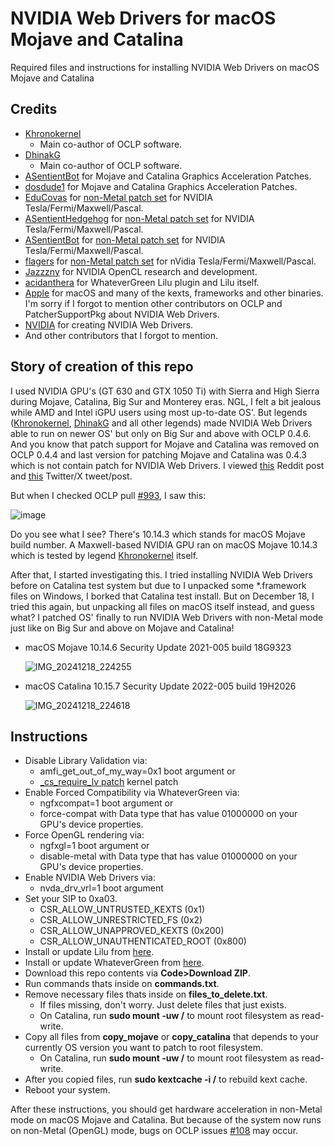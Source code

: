 # NVIDIA Web Drivers for macOS Mojave and Catalina
Required files and instructions for installing NVIDIA Web Drivers on macOS Mojave and Catalina

## Credits
- [Khronokernel](https://github.com/Khronokernel)
  - Main co-author of OCLP software.
- [DhinakG](https://github.com/DhinakG)
  - Main co-author of OCLP software.
- [ASentientBot](https://github.com/ASentientBot) for Mojave and Catalina Graphics Acceleration Patches.
- [dosdude1](https://github.com/dosdude1) for Mojave and Catalina Graphics Acceleration Patches.
- [EduCovas](https://github.com/covasedu) for [non-Metal patch set](https://github.com/moraea/non-metal-frameworks) for NVIDIA Tesla/Fermi/Maxwell/Pascal.
- [ASentientHedgehog](https://github.com/moosethegoose2213) for [non-Metal patch set](https://github.com/moraea/non-metal-frameworks) for NVIDIA Tesla/Fermi/Maxwell/Pascal.
- [ASentientBot](https://github.com/ASentientBot) for [non-Metal patch set](https://github.com/moraea/non-metal-frameworks) for NVIDIA Tesla/Fermi/Maxwell/Pascal.
- [flagers](https://github.com/flagersgit) for [non-Metal patch set](https://github.com/moraea/non-metal-frameworks) for nVidia Tesla/Fermi/Maxwell/Pascal.
- [Jazzzny](https://github.com/Jazzzny) for NVIDIA OpenCL research and development.
- [acidanthera](https://github.com/acidanthera) for WhateverGreen Lilu plugin and Lilu itself.
- [Apple](https://www.apple.com) for macOS and many of the kexts, frameworks and other binaries.
I'm sorry if I forgot to mention other contributors on OCLP and PatcherSupportPkg about NVIDIA Web Drivers.
- [NVIDIA](https://www.nvidia.com) for creating NVIDIA Web Drivers.
- And other contributors that I forgot to mention.

## Story of creation of this repo
I used NVIDIA GPU's (GT 630 and GTX 1050 Ti) with Sierra and High Sierra during Mojave, Catalina, Big Sur and Monterey eras. NGL, I felt a bit jealous while AMD and Intel iGPU users using most up-to-date OS'. But legends ([Khronokernel](https://github.com/Khronokernel), [DhinakG](https://github.com/DhinakG) and all other legends) made NVIDIA Web Drivers able to run on newer OS' but only on Big Sur and above with OCLP 0.4.6. And you know that patch support for Mojave and Catalina was removed on OCLP 0.4.4 and last version for patching Mojave and Catalina was 0.4.3 which is not contain patch for NVIDIA Web Drivers. I viewed [this](https://www.reddit.com/r/hackintosh/comments/uxz95u/nvidia_web_drivers_running_on_macos_monterey/) Reddit post and [this](https://x.com/khronokernel/status/1529583832663437312) Twitter/X tweet/post.

But when I checked OCLP pull [#993](https://github.com/dortania/OpenCore-Legacy-Patcher/pull/993), I saw this:

![image](https://github.com/user-attachments/assets/d5f55737-01fc-43dd-9d8f-f88363c20de0)

Do you see what I see? There's 10.14.3 which stands for macOS Mojave build number. A Maxwell-based NVIDIA GPU ran on macOS Mojave 10.14.3 which is tested by legend [Khronokernel](https://github.com/Khronokernel) itself.

After that, I started investigating this. I tried installing NVIDIA Web Drivers before on Catalina test system but due to I unpacked some *.framework files on Windows, I borked that Catalina test install. But on December 18, I tried this again, but unpacking all files on macOS itself instead, and guess what? I patched OS' finally to run NVIDIA Web Drivers with non-Metal mode just like on Big Sur and above on Mojave and Catalina!

- macOS Mojave 10.14.6 Security Update 2021-005 build 18G9323 

  ![IMG_20241218_224255](https://github.com/user-attachments/assets/226b895f-7319-4bd2-9b8e-8e9c8a6ca89c)

- macOS Catalina 10.15.7 Security Update 2022-005 build 19H2026

  ![IMG_20241218_224618](https://github.com/user-attachments/assets/239bd4c3-cd9f-41a6-97a1-3fd2d7f0b99f)

## Instructions
- Disable Library Validation via:
  - amfi_get_out_of_my_way=0x1 boot argument or
  - [_cs_require_lv patch](https://github.com/dortania/OpenCore-Legacy-Patcher/blob/67a78ec4a275e0e8f8941a5ff9d64f00c28397dc/payloads/Config/config.plist#L1352-L1381) kernel patch
- Enable Forced Compatibility via WhateverGreen via:
  - ngfxcompat=1 boot argument or
  - force-compat with Data type that has value 01000000 on your GPU's device properties.
- Force OpenGL rendering via:
  - ngfxgl=1 boot argument or
  - disable-metal with Data type that has value 01000000 on your GPU's device properties.
- Enable NVIDIA Web Drivers via:
  - nvda_drv_vrl=1 boot argument
- Set your SIP to 0xa03.
  - CSR_ALLOW_UNTRUSTED_KEXTS (0x1)
  - CSR_ALLOW_UNRESTRICTED_FS (0x2)
  - CSR_ALLOW_UNAPPROVED_KEXTS (0x200)
  - CSR_ALLOW_UNAUTHENTICATED_ROOT (0x800)
- Install or update Lilu from [here](https://github.com/acidanthera/Lilu).
- Install or update WhateverGreen from [here](https://github.com/acidanthera/WhateverGreen).
- Download this repo contents via **Code>Download ZIP**.
- Run commands thats inside on **commands.txt**.
- Remove necessary files thats inside on **files_to_delete.txt**.
  - If files missing, don't worry. Just delete files that just exists.
  - On Catalina, run **sudo mount -uw /** to mount root filesystem as read-write.
- Copy all files from **copy_mojave** or **copy_catalina** that depends to your currently OS version you want to patch to root filesystem.
  - On Catalina, run **sudo mount -uw /** to mount root filesystem as read-write.
- After you copied files, run **sudo kextcache -i /** to rebuild kext cache.
- Reboot your system.

After these instructions, you should get hardware acceleration in non-Metal mode on macOS Mojave and Catalina. But because of the system now runs on non-Metal (OpenGL) mode, bugs on OCLP issues [#108](https://github.com/dortania/OpenCore-Legacy-Patcher/issues/108) may occur.
